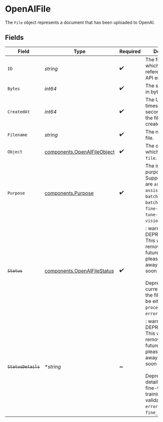 # OpenAIFile

The `File` object represents a document that has been uploaded to OpenAI.


## Fields

| Field                                                                                                                                                                                                                                              | Type                                                                                                                                                                                                                                               | Required                                                                                                                                                                                                                                           | Description                                                                                                                                                                                                                                        |
| -------------------------------------------------------------------------------------------------------------------------------------------------------------------------------------------------------------------------------------------------- | -------------------------------------------------------------------------------------------------------------------------------------------------------------------------------------------------------------------------------------------------- | -------------------------------------------------------------------------------------------------------------------------------------------------------------------------------------------------------------------------------------------------- | -------------------------------------------------------------------------------------------------------------------------------------------------------------------------------------------------------------------------------------------------- |
| `ID`                                                                                                                                                                                                                                               | *string*                                                                                                                                                                                                                                           | :heavy_check_mark:                                                                                                                                                                                                                                 | The file identifier, which can be referenced in the API endpoints.                                                                                                                                                                                 |
| `Bytes`                                                                                                                                                                                                                                            | *int64*                                                                                                                                                                                                                                            | :heavy_check_mark:                                                                                                                                                                                                                                 | The size of the file, in bytes.                                                                                                                                                                                                                    |
| `CreatedAt`                                                                                                                                                                                                                                        | *int64*                                                                                                                                                                                                                                            | :heavy_check_mark:                                                                                                                                                                                                                                 | The Unix timestamp (in seconds) for when the file was created.                                                                                                                                                                                     |
| `Filename`                                                                                                                                                                                                                                         | *string*                                                                                                                                                                                                                                           | :heavy_check_mark:                                                                                                                                                                                                                                 | The name of the file.                                                                                                                                                                                                                              |
| `Object`                                                                                                                                                                                                                                           | [components.OpenAIFileObject](../../models/components/openaifileobject.md)                                                                                                                                                                         | :heavy_check_mark:                                                                                                                                                                                                                                 | The object type, which is always `file`.                                                                                                                                                                                                           |
| `Purpose`                                                                                                                                                                                                                                          | [components.Purpose](../../models/components/purpose.md)                                                                                                                                                                                           | :heavy_check_mark:                                                                                                                                                                                                                                 | The intended purpose of the file. Supported values are `assistants`, `assistants_output`, `batch`, `batch_output`, `fine-tune`, `fine-tune-results` and `vision`.                                                                                  |
| ~~`Status`~~                                                                                                                                                                                                                                       | [components.OpenAIFileStatus](../../models/components/openaifilestatus.md)                                                                                                                                                                         | :heavy_check_mark:                                                                                                                                                                                                                                 | : warning: ** DEPRECATED **: This will be removed in a future release, please migrate away from it as soon as possible.<br/><br/>Deprecated. The current status of the file, which can be either `uploaded`, `processed`, or `error`.              |
| ~~`StatusDetails`~~                                                                                                                                                                                                                                | **string*                                                                                                                                                                                                                                          | :heavy_minus_sign:                                                                                                                                                                                                                                 | : warning: ** DEPRECATED **: This will be removed in a future release, please migrate away from it as soon as possible.<br/><br/>Deprecated. For details on why a fine-tuning training file failed validation, see the `error` field on `fine_tuning.job`. |